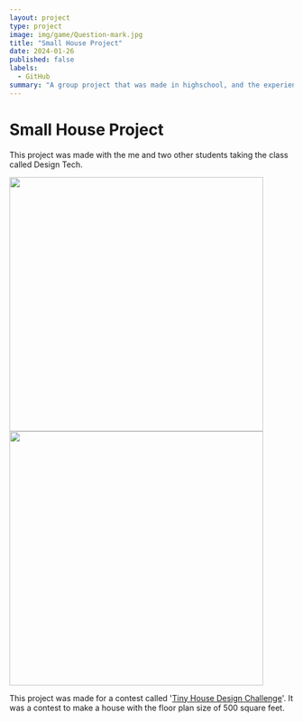 ```yaml
---
layout: project
type: project
image: img/game/Question-mark.jpg
title: "Small House Project"
date: 2024-01-26
published: false
labels:
  - GitHub
summary: "A group project that was made in highschool, and the experiences I had while making it."
---
```


<h1>
  Small House Project
</h1>

This project was made with the me and two other students taking the class called Design Tech.

<p>
  <img width="450px" class="image-fluid" src="https://media.discordapp.net/attachments/520290098990809088/1200631966672892005/20210219_112723.jpg?ex=65c6e2a7&is=65b46da7&hm=521ae7bf7368f7003a3494da89f29bff6514bc306290532dd1e24a9ecfa4d629&=&format=webp&width=810&height=608">
   <img width="450px" class="image-fluid" src="https://media.discordapp.net/attachments/520290098990809088/1200631967666950295/20210527_130004.jpg?ex=65c6e2a7&is=65b46da7&hm=ddf8cc2c14b5b81342b259aaac82e01cd7ab9e29478d2d692320ed6d58877139&=&format=webp&width=810&height=608">
</p>

This project was made for a contest called '[Tiny House Design Challenge](https://docs.google.com/document/d/1mKz_WZUaSj4p2j4a9ONK0spFB6TJvteG/edit?usp=sharing&ouid=101069725802984305522&rtpof=true&sd=true)'. It was a contest to make a house with the floor plan size of 500 square feet.
